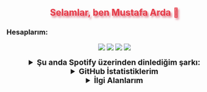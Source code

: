 <h2 align="center" style="color:#e63946;text-shadow: 3px 4px 4px rgba(205, 50, 70, 0.7);">Selamlar, ben Mustafa Arda 👋</h2>
<h3>Hesaplarım:</h3>
<p align="center">
    <a href="https://github.com/mustcodes" target"blank_"><img src="https://img.shields.io/badge/GitHub%20-191717.svg?&style=for-the-badge&logo=github&logoColor=white"></a>
   <a href="https://www.youtube.com/channel/UCJfKfjgbDUS9JMvfI2j57KA" target"blank_"><img src="https://img.shields.io/badge/youtube%20-ff0000.svg?&style=for-the-badge&logo=youtube&logoColor=white"></a>
<a href="https://open.spotify.com/user/31e4wu2ua42rf5qvqaukgjwgz7tu" target"blank_"><img src="https://img.shields.io/badge/Spotify%20-1ed760.svg?&style=for-the-badge&logo=spotify&logoColor=white"></a>
<a href="https://www.instagram.com/mardadusova/" target"blank_"><img src="https://img.shields.io/badge/INSTAGRAM%20-DC3175.svg?&style=for-the-badge&logo=instagram&logoColor=white"></a>
</p>

<details align="center">
  <summary style="font-weight: bold; font-size: 18px">Şu anda Spotify üzerinden dinlediğim şarkı:</summary>
<img src="https://spotify-github-profile.vercel.app/api/view.svg?uid=31e4wu2ua42rf5qvqaukgjwgz7tu&redirect=true][https://spotify-github-profile.vercel.app/api/view.svg?uid=31e4wu2ua42rf5qvqaukgjwgz7tu&cover_image=true&theme=default&show_offline=true&background_color=121212&interchange=false&bar_color=53b14f&bar_color_cover=true" alt="Mustafa Arda in Spotify" class="center">
</details>

<details align="center">
  <summary style="font-weight: bold; font-size: 18px">GitHub İstatistiklerim</summary>
<img src="https://github-readme-stats.vercel.app/api?username=mustcodes&show_icons=true&theme=tokyonight" width="%100" height="150px" alt="stats" />
<img src="https://github-readme-stats.vercel.app/api/top-langs/?username=mustcodes&layout=compact&theme=tokyonight" width="%100" height="150px" alt="stats" />
<img src="https://github-profile-trophy.vercel.app/?username=mustcodes&theme=nord" width="%100" height="150px" alt="stats" />
</details>

<details align="center">
  <summary style="font-weight: bold; font-size: 18px">İlgi Alanlarım</summary>
 <code><img height="20" src="https://raw.githubusercontent.com/github/explore/80688e429a7d4ef2fca1e82350fe8e3517d3494d/topics/javascript/javascript.png"></code>
   <code><img height="20" src="https://raw.githubusercontent.com/github/explore/80688e429a7d4ef2fca1e82350fe8e3517d3494d/topics/nodejs/nodejs.png"></code>
   <code><img height="20" src="https://raw.githubusercontent.com/github/explore/80688e429a7d4ef2fca1e82350fe8e3517d3494d/topics/python/python.png"></code>
   <code><img height="20" src="https://raw.githubusercontent.com/github/explore/80688e429a7d4ef2fca1e82350fe8e3517d3494d/topics/visual-basic/visual-basic.png"></code>
   <code><img height="20" src="https://raw.githubusercontent.com/github/explore/80688e429a7d4ef2fca1e82350fe8e3517d3494d/topics/html/html.png"></code>
   <code><img height="20" src="https://raw.githubusercontent.com/github/explore/80688e429a7d4ef2fca1e82350fe8e3517d3494d/topics/css/css.png"></code>
 <code><img height="20" src="https://raw.githubusercontent.com/github/explore/80688e429a7d4ef2fca1e82350fe8e3517d3494d/topics/react/react.png"></code>
 <code><img height="20" src="https://raw.githubusercontent.com/github/explore/80688e429a7d4ef2fca1e82350fe8e3517d3494d/topics/arduino/arduino.png"></code>
   <code><img height="20" src="https://raw.githubusercontent.com/github/explore/80688e429a7d4ef2fca1e82350fe8e3517d3494d/topics/visual-studio-code/visual-studio-code.png"></code>
</details>
